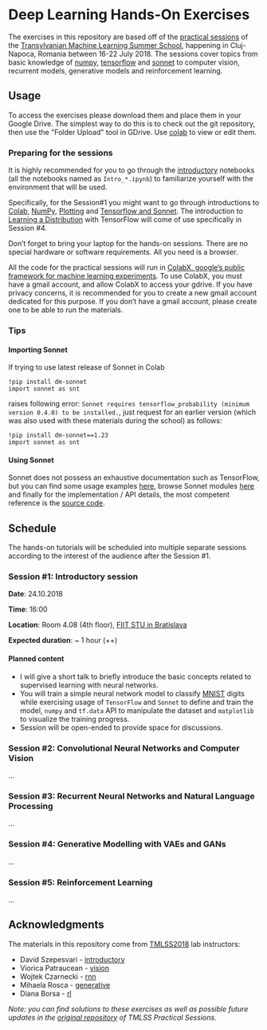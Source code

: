 # Deep Learning Hands-On Exercises

The exercises in this repository are based off of the [practical sessions](https://github.com/tmlss2018/PracticalSessions) of the [Transylvanian Machine Learning Summer School](https://tmlss.ro), happening in Cluj-Napoca, Romania between 16-22 July 2018. The sessions cover topics from basic knowledge of [numpy](http://www.numpy.org/), [tensorflow](https://www.tensorflow.org/) and [sonnet](https://github.com/deepmind/sonnet) to computer vision, recurrent models, generative models and reinforcement learning.

## Usage
To access the exercises please download them and place them in your Google Drive. The simplest way to do this is to check out the git repository, then use the "Folder Upload" tool in GDrive. Use [colab](https://colab.research.google.com) to view or edit them.

### Preparing for the sessions
It is highly recommended for you to go through the [introductory](./introductory) notebooks (all the notebooks named as `Intro_*.ipynb`) to familiarize yourself with the environment that will be used.

Specifically, for the Session#1 you might want to go through introductions to [Colab](./introductory/Intro_Colab.ipynb), [NumPy](./introductory/Intro_Numpy.ipynb), [Plotting](./introductory/Intro_Plotting.ipynb) and [Tensorflow and Sonnet](./introductory/Intro_Tensorflow_and_Sonnet.ipynb). The introduction to [Learning a Distribution](./introductory/Intro_Learning_a_Distribution.ipynb) with TensorFlow will come of use specifically in Session #4.

Don’t forget to bring your laptop for the hands-on sessions. There are no special hardware or software requirements. All you need is a browser.

All the code for the practical sessions will run in [ColabX, google’s public framework for machine learning experiments](https://colab.research.google.com/notebooks/welcome.ipynb). To use ColabX, you must have a gmail account, and allow ColabX to access your gdrive. If you have privacy concerns, it is recommended for you to create a new gmail account dedicated for this purpose. If you don’t have a gmail account, please create one to be able to run the materials.

### Tips

#### Importing Sonnet
If trying to use latest release of Sonnet in Colab
```
!pip install dm-sonnet
import sonnet as snt
```
raises following error: `Sonnet requires tensorflow_probability (minimum version 0.4.0) to be installed.`, just request for an earlier version (which was also used with these materials during the school) as follows:
```
!pip install dm-sonnet==1.23
import sonnet as snt
```
#### Using Sonnet
Sonnet does not possess an exhaustive documentation such as TensorFlow, but you can find some usage examples [here](https://deepmind.github.io/sonnet/), browse Sonnet modules [here](https://deepmind.github.io/sonnet/py-modindex.html) and finally for the implementation / API details, the most competent reference is the [source code](https://github.com/deepmind/sonnet).

## Schedule

The hands-on tutorials will be scheduled into multiple separate sessions according to the interest of the audience after the Session #1.

### Session #1: Introductory session

**Date**: 24.10.2018

**Time**: 16:00

**Location**: Room 4.08 (4th floor), [FIIT STU in Bratislava](https://goo.gl/maps/w3RRaUHWkX12)

**Expected duration**: ~ 1 hour (++)

#### Planned content
* I will give a short talk to briefly introduce the basic concepts related to supervised learning with neural networks.
* You will train a simple neural network model to classify [MNIST](http://yann.lecun.com/exdb/mnist/) digits while exercising usage of `TensorFlow` and `Sonnet` to define and train the model, `numpy` and `tf.data` API to manipulate the dataset and `matplotlib` to visualize the training progress.
* Session will be open-ended to provide space for discussions.

### Session #2: Convolutional Neural Networks and Computer Vision

...

### Session #3: Recurrent Neural Networks and Natural Language Processing

...

### Session #4: Generative Modelling with VAEs and GANs

...

### Session #5: Reinforcement Learning

...

## Acknowledgments
The materials in this repository come from [TMLSS2018](https://tmlss.ro) lab instructors:

* David Szepesvari - [introductory](./introductory)
* Viorica Patraucean - [vision](./vision)
* Wojtek Czarnecki - [rnn](./rnn)
* Mihaela Rosca - [generative](./generative)
* Diana Borsa - [rl](./rl)

_Note: you can find solutions to these exercises as well as possible future updates in the [original repository](https://github.com/tmlss2018/PracticalSessions) of TMLSS Practical Sessions._